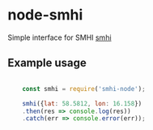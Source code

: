 #   node-smhi

Simple interface for SMHI [smhi](http://opendata.smhi.se/apidocs/)

##  Example usage

```javascript

    const smhi = require('smhi-node');

    smhi({lat: 58.5812, lon: 16.158})
    .then(res => console.log(res))
    .catch(err => console.error(err));

```

